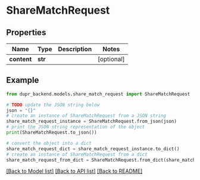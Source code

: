 # ShareMatchRequest


## Properties

Name | Type | Description | Notes
------------ | ------------- | ------------- | -------------
**content** | **str** |  | [optional] 

## Example

```python
from dupr_backend.models.share_match_request import ShareMatchRequest

# TODO update the JSON string below
json = "{}"
# create an instance of ShareMatchRequest from a JSON string
share_match_request_instance = ShareMatchRequest.from_json(json)
# print the JSON string representation of the object
print(ShareMatchRequest.to_json())

# convert the object into a dict
share_match_request_dict = share_match_request_instance.to_dict()
# create an instance of ShareMatchRequest from a dict
share_match_request_from_dict = ShareMatchRequest.from_dict(share_match_request_dict)
```
[[Back to Model list]](../README.md#documentation-for-models) [[Back to API list]](../README.md#documentation-for-api-endpoints) [[Back to README]](../README.md)


